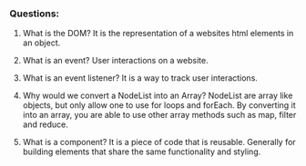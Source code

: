 ### Questions:
1. What is the DOM?
    It is the representation of a websites html elements in an object.

2. What is an event?
    User interactions on a website.

3. What is an event listener?
    It is a way to track user interactions.

4. Why would we convert a NodeList into an Array?
    NodeList are array like objects, but only allow one to use for loops and forEach. By converting it into an array, you are able to use other array methods such as map, filter and reduce.
    
5. What is a component?
    It is a piece of code that is reusable. Generally for building elements that share the same functionality and styling.
